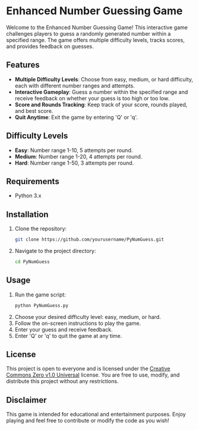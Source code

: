 # Enhanced Number Guessing Game

Welcome to the Enhanced Number Guessing Game! This interactive game challenges players to guess a randomly generated number within a specified range. The game offers multiple difficulty levels, tracks scores, and provides feedback on guesses.

## Features

- **Multiple Difficulty Levels**: Choose from easy, medium, or hard difficulty, each with different number ranges and attempts.
- **Interactive Gameplay**: Guess a number within the specified range and receive feedback on whether your guess is too high or too low.
- **Score and Rounds Tracking**: Keep track of your score, rounds played, and best score.
- **Quit Anytime**: Exit the game by entering 'Q' or 'q'.

## Difficulty Levels

- **Easy**: Number range 1-10, 5 attempts per round.
- **Medium**: Number range 1-20, 4 attempts per round.
- **Hard**: Number range 1-50, 3 attempts per round.

## Requirements

- Python 3.x

## Installation

1. Clone the repository:
   ```bash
   git clone https://github.com/yourusername/PyNumGuess.git
   ```
2. Navigate to the project directory:
   ```bash
   cd PyNumGuess
   ```

## Usage

1. Run the game script:
   ```bash
   python PyNumGuess.py
   ```
2. Choose your desired difficulty level: easy, medium, or hard.
3. Follow the on-screen instructions to play the game.
4. Enter your guess and receive feedback.
5. Enter 'Q' or 'q' to quit the game at any time.

## License

This project is open to everyone and is licensed under the [Creative Commons Zero v1.0 Universal](https://creativecommons.org/publicdomain/zero/1.0/) license. You are free to use, modify, and distribute this project without any restrictions.

## Disclaimer

This game is intended for educational and entertainment purposes. Enjoy playing and feel free to contribute or modify the code as you wish!